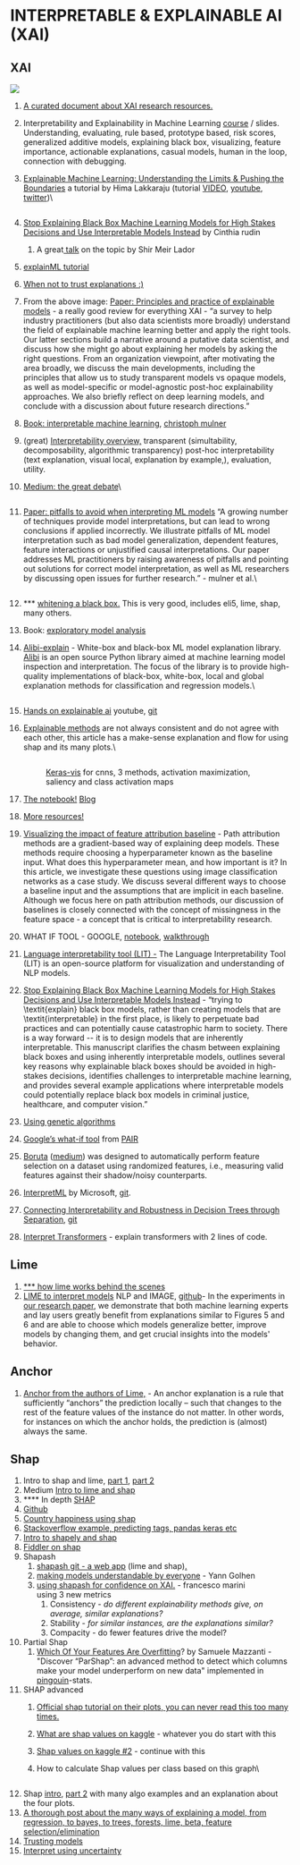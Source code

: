 # INTERPRETABLE & EXPLAINABLE AI (XAI)

## XAI

![](https://lh3.googleusercontent.com/gQgeZyxlXU37RydzNxXz1VitIZ-vdWr0YGy59EphP1cD8KqEE3VB58CGxxORvdmNuSLeRcRaytp7nJkFZveApPd4Fq8xEOV51ZSuXJsFdkU9EpL8d1cQRKzoCEpBjqARmiRD0NEV)

1. [A curated document about XAI research resources. ](https://docs.google.com/spreadsheets/d/1uQy6a3BfxOXI8Nh3ECH0bqqSc95zpy4eIp\_9JAMBkKg/edit?usp=sharing)
2. Interpretability and Explainability in Machine Learning [course](https://interpretable-ml-class.github.io/) / slides. Understanding, evaluating, rule based, prototype based, risk scores, generalized additive models, explaining black box, visualizing, feature importance, actionable explanations, casual models, human in the loop, connection with debugging.&#x20;
3.  [Explainable Machine Learning: Understanding the Limits & Pushing the Boundaries](https://drive.google.com/file/d/1xn2dCDAeEEhB\_rex202KxMPqIPj31fZ4/view) a tutorial by Hima Lakkaraju (tutorial [VIDEO](https://www.chilconference.org/tutorial\_T04.html), [youtube](https://www.youtube.com/watch?v=K6-ujR\_67eY), [twitter](https://twitter.com/hima\_lakkaraju/status/1390759698224271361))\


    <figure><img src="https://lh3.googleusercontent.com/rO4qszA6Hz3L21ZL3YOJB3GNG9u-Q0rGGQ0QxamCYq6MLwHPxkHhk5GUGhVpMKTM0EJH0SHDIr5Tts9vCvjTKWZzrKDdoaE8jfdLDV3Dstu66HiNYvKmoRBQDAEothlrQM7FSLdD" alt=""><figcaption></figcaption></figure>
4. [Stop Explaining Black Box Machine Learning Models for High Stakes Decisions and Use Interpretable Models Instead](https://arxiv.org/pdf/1811.10154.pdf) by Cinthia rudin&#x20;
   1. A great[ talk](https://www.youtube.com/watch?app=desktop\&v=FEAk-U0dT8Y) on the topic by Shir Meir Lador
5. [explainML tutorial](https://explainml-tutorial.github.io/neurips20)
6. [When not to trust explanations :)](https://docs.google.com/presentation/d/10a0PNKwoV3a1XChzvY-T1mWudtzUIZi3sCMzVwGSYfM/edit#slide=id.p)
7. From the above image: [Paper: Principles and practice of explainable models](https://arxiv.org/abs/2009.11698) - a really good review for everything XAI - “a survey to help industry practitioners (but also data scientists more broadly) understand the field of explainable machine learning better and apply the right tools. Our latter sections build a narrative around a putative data scientist, and discuss how she might go about explaining her models by asking the right questions. From an organization viewpoint, after motivating the area broadly, we discuss the main developments, including the principles that allow us to study transparent models vs opaque models, as well as model-specific or model-agnostic post-hoc explainability approaches. We also briefly reflect on deep learning models, and conclude with a discussion about future research directions.”
8. [Book: interpretable machine learning](https://christophm.github.io/interpretable-ml-book/agnostic.html), [christoph mulner](https://christophm.github.io/)
9. (great) [Interpretability overview,](https://thegradient.pub/interpretability-in-ml-a-broad-overview/?fbclid=IwAR2ltYQWbS5jixIJzAnFg8dz1A-9y9eGIMxQfpB\_Pp5x9knP1Y4JhQg3xgI) transparent (simultability, decomposability, algorithmic transparency) post-hoc interpretability (text explanation, visual local, explanation by example,), evaluation, utility.&#x20;
10. [Medium: the great debate](https://medium.com/swlh/the-great-ai-debate-interpretability-1d139167b55)\


    <figure><img src=".gitbook/assets/image (11).png" alt=""><figcaption></figcaption></figure>
11. [Paper: pitfalls to avoid when interpreting ML models](https://arxiv.org/abs/2007.04131) “A growing number of techniques provide model interpretations, but can lead to wrong conclusions if applied incorrectly. We illustrate pitfalls of ML model interpretation such as bad model generalization, dependent features, feature interactions or unjustified causal interpretations. Our paper addresses ML practitioners by raising awareness of pitfalls and pointing out solutions for correct model interpretation, as well as ML researchers by discussing open issues for further research.” - mulner et al.\


    <figure><img src=".gitbook/assets/image (16).png" alt=""><figcaption></figcaption></figure>
12. \*\*\* [whitening a black box.](https://francescopochetti.com/whitening-a-black-box-how-to-interpret-a-ml-model/) This is very good, includes eli5, lime, shap, many others.
13. Book: [exploratory model analysis](https://pbiecek.github.io/ema/)&#x20;
14. [Alibi-explain](https://github.com/SeldonIO/alibi) - White-box and black-box ML model explanation library. [Alibi](https://docs.seldon.io/projects/alibi) is an open source Python library aimed at machine learning model inspection and interpretation. The focus of the library is to provide high-quality implementations of black-box, white-box, local and global explanation methods for classification and regression models.\


    <figure><img src=".gitbook/assets/image (15).png" alt=""><figcaption></figcaption></figure>
15. [Hands on explainable ai](https://www.youtube.com/watch?v=1mNhPoab9JI\&fbclid=IwAR1cV\_\_3zBClI-mq3XpJfgn691xB7EM5gdZpejJ86wnrsVoiGmQFY9P5Uho) youtube, [git](https://github.com/PacktPublishing/Hands-On-Explainable-AI-XAI-with-Python?fbclid=IwAR012IQFa4ce3camoD13iIRyCfQlWPi3HwQs8VDjIGgFnGdcm3xkq7zir-U)
16. [Explainable methods](https://towardsdatascience.com/interpretable-machine-learning-with-xgboost-9ec80d148d27) are not always consistent and do not agree with each other, this article has a make-sense explanation and flow for using shap and its many plots.\


    <figure><img src=".gitbook/assets/image.png" alt=""><figcaption><p><a href="https://github.com/raghakot/keras-vis">Keras-vis</a> for cnns, 3 methods, activation maximization, saliency and class activation maps</p></figcaption></figure>
17. [The notebook!](https://github.com/FraPochetti/KagglePlaygrounds/blob/master/InterpretableML.ipynb) [Blog](https://francescopochetti.com/whitening-a-black-box-how-to-interpret-a-ml-model/)
18. [More resources!](https://docs.google.com/spreadsheets/d/1uQy6a3BfxOXI8Nh3ECH0bqqSc95zpy4eIp\_9JAMBkKg/edit#gid=0)
19. [Visualizing the impact of feature attribution baseline](https://distill.pub/2020/attribution-baselines/) - Path attribution methods are a gradient-based way of explaining deep models. These methods require choosing a hyperparameter known as the baseline input. What does this hyperparameter mean, and how important is it? In this article, we investigate these questions using image classification networks as a case study. We discuss several different ways to choose a baseline input and the assumptions that are implicit in each baseline. Although we focus here on path attribution methods, our discussion of baselines is closely connected with the concept of missingness in the feature space - a concept that is critical to interpretability research.
20. WHAT IF TOOL - GOOGLE, [notebook](https://colab.research.google.com/github/PAIR-code/what-if-tool/blob/master/WIT\_Smile\_Detector.ipynb), [walkthrough](https://pair-code.github.io/what-if-tool/learn/tutorials/walkthrough/)
21. [Language interpretability tool (LIT) -](https://pair-code.github.io/lit/) The Language Interpretability Tool (LIT) is an open-source platform for visualization and understanding of NLP models.
22. [Stop Explaining Black Box Machine Learning Models for High Stakes Decisions and Use Interpretable Models Instead](https://arxiv.org/abs/1811.10154) - “trying to \textit{explain} black box models, rather than creating models that are \textit{interpretable} in the first place, is likely to perpetuate bad practices and can potentially cause catastrophic harm to society. There is a way forward -- it is to design models that are inherently interpretable. This manuscript clarifies the chasm between explaining black boxes and using inherently interpretable models, outlines several key reasons why explainable black boxes should be avoided in high-stakes decisions, identifies challenges to interpretable machine learning, and provides several example applications where interpretable models could potentially replace black box models in criminal justice, healthcare, and computer vision.”
23. [Using genetic algorithms](https://towardsdatascience.com/interpreting-black-box-machine-learning-models-with-genetic-algorithms-a803bfd134cb)
24. [ Google’s what-if tool](https://pair-code.github.io/what-if-tool/demos/image.html) from [PAIR](https://pair.withgoogle.com/)
25. [Boruta](https://github.com/scikit-learn-contrib/boruta\_py) ([medium](https://towardsdatascience.com/boruta-explained-the-way-i-wish-someone-explained-it-to-me-4489d70e154a)) was designed to automatically perform feature selection on a dataset using randomized features, i.e., measuring valid features against their shadow/noisy counterparts.
26. [InterpretML](https://interpret.ml/) by Microsoft, [git](https://github.com/interpretml/interpret).
27. [Connecting Interpretability and Robustness in Decision Trees through Separation](https://icml.cc/virtual/2021/poster/10107?fbclid=IwAR06qMwbn1cRgWLWtVHf\_fAHEbasc0TNrWCdGiSGsIiv4kmQY1TMeTonC6I), [git](https://github.com/yangarbiter/interpretable-robust-trees?fbclid=IwAR3wqCFzuSPQgv30RVdCLi8FGjajErSvuGQd1Zq1VrkpC\_bNNMgR4r\_nd5w)
28. [Interpret Transformers](https://github.com/cdpierse/transformers-interpret) - explain transformers with 2 lines of code.

## Lime

1. [\*\*\* how lime works behind the scenes](https://medium.com/analytics-vidhya/explain-your-model-with-lime-5a1a5867b423)
2. [LIME to interpret models](https://www.oreilly.com/learning/introduction-to-local-interpretable-model-agnostic-explanations-lime) NLP and IMAGE, [github](https://github.com/marcotcr/lime)- In the experiments in [our research paper](http://arxiv.org/abs/1602.04938), we demonstrate that both machine learning experts and lay users greatly benefit from explanations similar to Figures 5 and 6 and are able to choose which models generalize better, improve models by changing them, and get crucial insights into the models' behavior.

## Anchor

1. [Anchor from the authors of Lime,](https://github.com/marcotcr/anchor) - An anchor explanation is a rule that sufficiently “anchors” the prediction locally – such that changes to the rest of the feature values of the instance do not matter. In other words, for instances on which the anchor holds, the prediction is (almost) always the same.

## Shap

1. Intro to shap and lime, [part 1](https://blog.dominodatalab.com/shap-lime-python-libraries-part-1-great-explainers-pros-cons/), [part 2](https://blog.dominodatalab.com/shap-lime-python-libraries-part-2-using-shap-lime/)
2. Medium [Intro to lime and shap](https://towardsdatascience.com/explain-nlp-models-with-lime-shap-5c5a9f84d59b)
3. \*\*\*\* In depth [SHAP](https://towardsdatascience.com/introducing-shap-decision-plots-52ed3b4a1cba)
4. [Github](https://github.com/slundberg/shap)
5. [Country happiness using shap](https://sararobinson.dev/2019/03/24/preventing-bias-machine-learning.html)
6. [Stackoverflow example, predicting tags, pandas keras etc](https://stackoverflow.blog/2019/05/06/predicting-stack-overflow-tags-with-googles-cloud-ai/)
7. [Intro to shapely and shap](https://towardsdatascience.com/a-new-perspective-on-shapley-values-an-intro-to-shapley-and-shap-6f1c70161e8d?)
8. [Fiddler on shap](https://medium.com/fiddlerlabs/case-study-explaining-credit-modeling-predictions-with-shap-2a7b3f86ec12)
9. Shapash
   1. [shapash git - ](https://github.com/MAIF/shapash)[a web app](https://github.com/MAIF/shapash) (lime and shap)[. ](https://github.com/MAIF/shapash)
   2. [making models understandable by everyone](https://pub.towardsai.net/shapash-making-ml-models-understandable-by-everyone-8f96ad469eb3) - Yann Golhen
   3. [using shapash for confidence on XAI.](https://towardsdatascience.com/building-confidence-on-explainability-methods-66b9ee575514)  - francesco marini\
      using 3 new metrics
      1. Consistency - _do different explainability methods give, on average, similar explanations?_
      2. Stability - _for similar instances, are the explanations similar?_&#x20;
      3. Compacity - do fewer features drive the model?
10. Partial Shap
    1. [Which Of Your Features Are Overfitting](https://towardsdatascience.com/which-of-your-features-are-overfitting-c46d0762e769)? by Samuele Mazzanti - "Discover “ParShap”: an advanced method to detect which columns make your model underperform on new data" implemented in [pingouin](https://pingouin-stats.org/)-stats.
11. SHAP advanced
    1. [Official shap tutorial on their plots, you can never read this too many times.](https://slundberg.github.io/shap/notebooks/plots/decision\_plot.html)
    2. [What are shap values on kaggle](https://www.kaggle.com/dansbecker/shap-values) - whatever you do start with this
    3. [Shap values on kaggle #2](https://www.kaggle.com/dansbecker/advanced-uses-of-shap-values) - continue with this
    4.  How to calculate Shap values per class based on this graph\


        <figure><img src=".gitbook/assets/image (1).png" alt=""><figcaption></figcaption></figure>
12. Shap [intro](https://towardsdatascience.com/explain-your-model-with-the-shap-values-bc36aac4de3d), [part 2](https://towardsdatascience.com/explain-any-models-with-the-shap-values-use-the-kernelexplainer-79de9464897a) with many algo examples and an explanation about the four plots.
13. [A thorough post about the many ways of explaining a model, from regression, to bayes, to trees, forests, lime, beta, feature selection/elimination](https://lilianweng.github.io/lil-log/2017/08/01/how-to-explain-the-prediction-of-a-machine-learning-model.html#interpretable-models)
14. [Trusting models](https://arxiv.org/pdf/1602.04938.pdf)
15. [Interpret using uncertainty](https://becominghuman.ai/using-uncertainty-to-interpret-your-model-67a97c28fea5)

